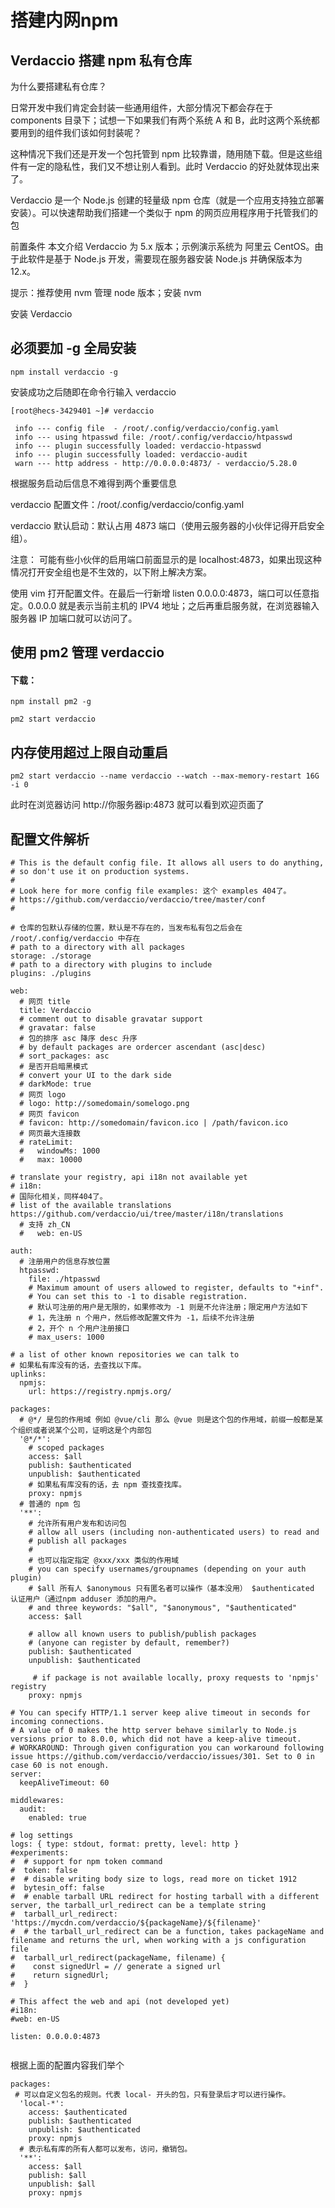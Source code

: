 # 搭建内网npm

## Verdaccio 搭建 npm 私有仓库

为什么要搭建私有仓库？

日常开发中我们肯定会封装一些通用组件，大部分情况下都会存在于 components 目录下；试想一下如果我们有两个系统 A 和 B，此时这两个系统都要用到的组件我们该如何封装呢？

这种情况下我们还是开发一个包托管到 npm 比较靠谱，随用随下载。但是这些组件有一定的隐私性，我们又不想让别人看到。此时 Verdaccio 的好处就体现出来了。

Verdaccio 是一个 Node.js 创建的轻量级 npm 仓库（就是一个应用支持独立部署安装）。可以快速帮助我们搭建一个类似于 npm 的网页应用程序用于托管我们的包

前置条件
本文介绍 Verdaccio 为 5.x 版本；示例演示系统为 阿里云 CentOS。由于此软件是基于 Node.js 开发，需要现在服务器安装 Node.js 并确保版本为 12.x。

提示：推荐使用 nvm 管理 node 版本；安装 nvm

安装 Verdaccio

## 必须要加 -g 全局安装
```shell
npm install verdaccio -g
```

安装成功之后随即在命令行输入 verdaccio 

```shell
[root@hecs-3429401 ~]# verdaccio

 info --- config file  - /root/.config/verdaccio/config.yaml
 info --- using htpasswd file: /root/.config/verdaccio/htpasswd
 info --- plugin successfully loaded: verdaccio-htpasswd
 info --- plugin successfully loaded: verdaccio-audit
 warn --- http address - http://0.0.0.0:4873/ - verdaccio/5.28.0
```

根据服务启动后信息不难得到两个重要信息

verdaccio 配置文件：/root/.config/verdaccio/config.yaml

verdaccio 默认启动：默认占用 4873 端口（使用云服务器的小伙伴记得开启安全组）。

注意： 可能有些小伙伴的启用端口前面显示的是 localhost:4873，如果出现这种情况打开安全组也是不生效的，以下附上解决方案。

使用 vim 打开配置文件。在最后一行新增 listen 0.0.0.0:4873，端口可以任意指定。0.0.0.0 就是表示当前主机的 IPV4 地址；之后再重启服务就，在浏览器输入服务器 IP 加端口就可以访问了。




## 使用 pm2 管理 verdaccio

#### 下载：
```shell
npm install pm2 -g
```



```shell
pm2 start verdaccio
```

## 内存使用超过上限自动重启
```shell
pm2 start verdaccio --name verdaccio --watch --max-memory-restart 16G  -i 0
```


此时在浏览器访问 http://你服务器ip:4873  就可以看到欢迎页面了





## 配置文件解析

```shell
# This is the default config file. It allows all users to do anything,
# so don't use it on production systems.
#
# Look here for more config file examples: 这个 examples 404了。
# https://github.com/verdaccio/verdaccio/tree/master/conf
#

# 仓库的包默认存储的位置，默认是不存在的，当发布私有包之后会在 /root/.config/verdaccio 中存在
# path to a directory with all packages
storage: ./storage
# path to a directory with plugins to include
plugins: ./plugins

web:
  # 网页 title
  title: Verdaccio
  # comment out to disable gravatar support
  # gravatar: false
  # 包的排序 asc 降序 desc 升序
  # by default packages are ordercer ascendant (asc|desc)
  # sort_packages: asc
  # 是否开启暗黑模式
  # convert your UI to the dark side
  # darkMode: true
  # 网页 logo
  # logo: http://somedomain/somelogo.png
  # 网页 favicon
  # favicon: http://somedomain/favicon.ico | /path/favicon.ico
  # 网页最大连接数
  # rateLimit:
  #   windowMs: 1000
  #   max: 10000

# translate your registry, api i18n not available yet
# i18n:
# 国际化相关，同样404了。
# list of the available translations https://github.com/verdaccio/ui/tree/master/i18n/translations
  # 支持 zh_CN
  #   web: en-US

auth:
  # 注册用户的信息存放位置
  htpasswd:
    file: ./htpasswd
    # Maximum amount of users allowed to register, defaults to "+inf".
    # You can set this to -1 to disable registration.
    # 默认可注册的用户是无限的，如果修改为 -1 则是不允许注册；限定用户方法如下
    # 1，先注册 n 个用户，然后修改配置文件为 -1，后续不允许注册
    # 2，开个 n 个用户注册接口
    # max_users: 1000

# a list of other known repositories we can talk to
# 如果私有库没有的话，去查找以下库。
uplinks:
  npmjs:
    url: https://registry.npmjs.org/

packages:
  # @*/ 是包的作用域 例如 @vue/cli 那么 @vue 则是这个包的作用域，前缀一般都是某个组织或者说某个公司，证明这是个内部包
  '@*/*':
    # scoped packages
    access: $all
    publish: $authenticated
    unpublish: $authenticated
    # 如果私有库没有的话，去 npm 查找查找库。
    proxy: npmjs
  # 普通的 npm 包
  '**':
    # 允许所有用户发布和访问包
    # allow all users (including non-authenticated users) to read and
    # publish all packages
    #
    # 也可以指定指定 @xxx/xxx 类似的作用域
    # you can specify usernames/groupnames (depending on your auth plugin)
    # $all 所有人 $anonymous 只有匿名者可以操作（基本没用） $authenticated 认证用户（通过npm adduser 添加的用户。
    # and three keywords: "$all", "$anonymous", "$authenticated"
    access: $all

    # allow all known users to publish/publish packages
    # (anyone can register by default, remember?)
    publish: $authenticated
    unpublish: $authenticated

     # if package is not available locally, proxy requests to 'npmjs' registry
    proxy: npmjs

# You can specify HTTP/1.1 server keep alive timeout in seconds for incoming connections.
# A value of 0 makes the http server behave similarly to Node.js versions prior to 8.0.0, which did not have a keep-alive timeout.
# WORKAROUND: Through given configuration you can workaround following issue https://github.com/verdaccio/verdaccio/issues/301. Set to 0 in case 60 is not enough.
server:
  keepAliveTimeout: 60

middlewares:
  audit:
    enabled: true

# log settings
logs: { type: stdout, format: pretty, level: http }
#experiments:
#  # support for npm token command
#  token: false
#  # disable writing body size to logs, read more on ticket 1912
#  bytesin_off: false
#  # enable tarball URL redirect for hosting tarball with a different server, the tarball_url_redirect can be a template string
#  tarball_url_redirect: 'https://mycdn.com/verdaccio/${packageName}/${filename}'
#  # the tarball_url_redirect can be a function, takes packageName and filename and returns the url, when working with a js configuration file
#  tarball_url_redirect(packageName, filename) {
#    const signedUrl = // generate a signed url
#    return signedUrl;
#  }

# This affect the web and api (not developed yet)
#i18n:
#web: en-US

listen: 0.0.0.0:4873


```


根据上面的配置内容我们举个 
```shell
packages:
 # 可以自定义包名的规则。代表 local- 开头的包，只有登录后才可以进行操作。
  'local-*':
    access: $authenticated
    publish: $authenticated
    unpublish: $authenticated
    proxy: npmjs
  # 表示私有库的所有人都可以发布，访问，撤销包。
  '**':
    access: $all
    publish: $all
    unpublish: $all
    proxy: npmjs

```